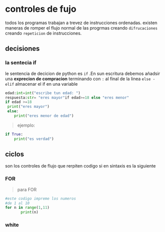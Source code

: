 # controles de fujo 
todos los programas trabajan a trevez de instrucciones ordenadas.
existen maneras de romper el flujo normal de las progrmas creando `difrucaciones` creando `repeticion` de instrucciones.
## decisiones 
### la sentecia if 
le sentencia de decicion de python es `if` .En sun escritura debemos añadsir una **exprecion de compracion** terminando con `:` al final de la linea 
`else - elif`
almacenar el if en una variable 
```python
edad:int=int("escribe tun edad: ")
respuesta:str= "eres mayor"if edad>=18 else "eres menor"
if edad >=18
 print("eres mayor")
 else:
    print("eres menor de edad")

```
> ejemplo:

```python
if True:
    print("es verdad")
```
## ciclos 
son los controles de flujo que rerpiten codigo si en sintaxis es la siguiente 
### FOR
 >para FOR
 ```python
 #este codigo impreme los numeros 
 #de 1 al 10
 for n in range(1,11)
        print(n)
 ```
 
 ### white